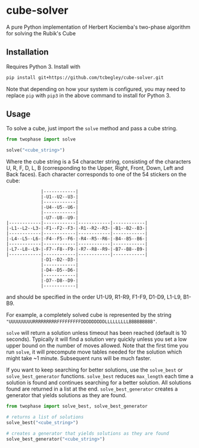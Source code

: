# cube-solver

A pure Python implementation of Herbert Kociemba's two-phase algorithm for solving the Rubik's Cube

## Installation

Requires Python 3. Install with

```sh
pip install git+https://github.com/tcbegley/cube-solver.git
```

Note that depending on how your system is configured, you may need to replace `pip` with `pip3` in the above command to install for Python 3.

## Usage

To solve a cube, just import the `solve` method and pass a cube string.

```python
from twophase import solve

solve("<cube_string>")
```

Where the cube string is a 54 character string, consisting of the characters U, R, F, D, L, B (corresponding to the Upper, Right, Front, Down, Left and Back faces). Each character corresponds to one of the 54 stickers on the cube:

```plaintext
             |------------|
             |-U1--U2--U3-|
             |------------|
             |-U4--U5--U6-|
             |------------|
             |-U7--U8--U9-|
|------------|------------|------------|------------|
|-L1--L2--L3-|-F1--F2--F3-|-R1--R2--R3-|-B1--B2--B3-|
|------------|------------|------------|------------|
|-L4--L5--L6-|-F4--F5--F6-|-R4--R5--R6-|-B4--B5--B6-|
|------------|------------|------------|------------|
|-L7--L8--L9-|-F7--F8--F9-|-R7--R8--R9-|-B7--B8--B9-|
|------------|------------|------------|------------|
             |-D1--D2--D3-|
             |------------|
             |-D4--D5--D6-|
             |------------|
             |-D7--D8--D9-|
             |------------|
```

and should be specified in the order U1-U9, R1-R9, F1-F9, D1-D9, L1-L9, B1-B9.

For example, a completely solved cube is represented by the string `"UUUUUUUUURRRRRRRRRFFFFFFFFFDDDDDDDDDLLLLLLLLLBBBBBBBBB"`.

`solve` will return a solution unless timeout has been reached (default is 10 seconds). Typically it will find a solution very quickly unless you set a low upper bound on the number of moves allowed. Note that the first time you run `solve`, it will precompute move tables needed for the solution which might take ~1 minute. Subsequent runs will be much faster.

If you want to keep searching for better solutions, use the `solve_best` or
`solve_best_generator` functions. `solve_best` reduces `max_length` each time a
solution is found and continues searching for a better solution. All solutions
found are returned in a list at the end. `solve_best_generator` creates a
generator that yields solutions as they are found.

```python
from twophase import solve_best, solve_best_generator

# returns a list of solutions
solve_best("<cube_string>")

# creates a generator that yields solutions as they are found
solve_best_generator("<cube_string>")
```
